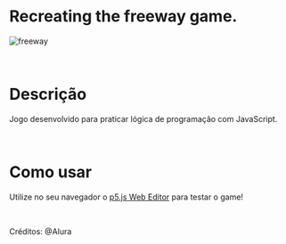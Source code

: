# Recreating the freeway game.

![freeway](https://user-images.githubusercontent.com/113216494/199070948-7e28c26e-b2b1-483c-86e4-8fca209669a2.png)

<br>

# Descrição 
Jogo desenvolvido para praticar lógica de programação com JavaScript. 

<br>

# Como usar
Utilize no seu navegador o <a href="https://editor.p5js.org/">p5.js Web Editor</a> para testar o game!

<br>

Créditos: @Alura
